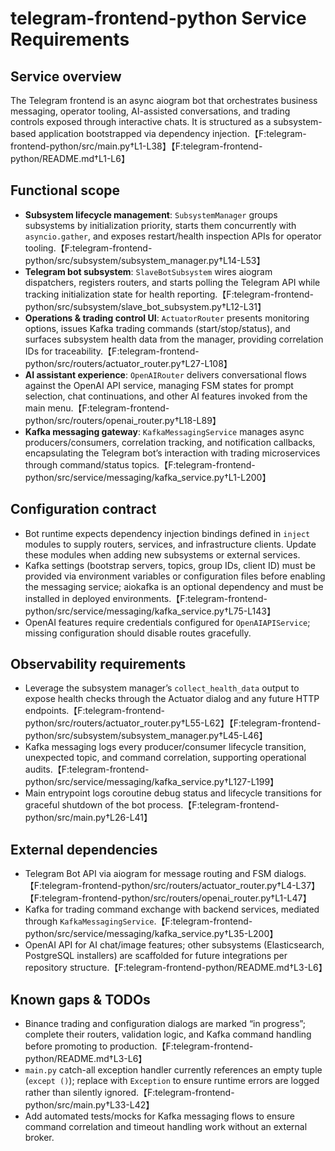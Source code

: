 # telegram-frontend-python Service Requirements

## Service overview
The Telegram frontend is an async aiogram bot that orchestrates business messaging, operator tooling, AI-assisted conversations, and trading controls exposed through interactive chats. It is structured as a subsystem-based application bootstrapped via dependency injection.【F:telegram-frontend-python/src/main.py†L1-L38】【F:telegram-frontend-python/README.md†L1-L6】

## Functional scope
- **Subsystem lifecycle management**: `SubsystemManager` groups subsystems by initialization priority, starts them concurrently with `asyncio.gather`, and exposes restart/health inspection APIs for operator tooling.【F:telegram-frontend-python/src/subsystem/subsystem_manager.py†L14-L53】
- **Telegram bot subsystem**: `SlaveBotSubsystem` wires aiogram dispatchers, registers routers, and starts polling the Telegram API while tracking initialization state for health reporting.【F:telegram-frontend-python/src/subsystem/slave_bot_subsystem.py†L12-L31】
- **Operations & trading control UI**: `ActuatorRouter` presents monitoring options, issues Kafka trading commands (start/stop/status), and surfaces subsystem health data from the manager, providing correlation IDs for traceability.【F:telegram-frontend-python/src/routers/actuator_router.py†L27-L108】
- **AI assistant experience**: `OpenAIRouter` delivers conversational flows against the OpenAI API service, managing FSM states for prompt selection, chat continuations, and other AI features invoked from the main menu.【F:telegram-frontend-python/src/routers/openai_router.py†L18-L89】
- **Kafka messaging gateway**: `KafkaMessagingService` manages async producers/consumers, correlation tracking, and notification callbacks, encapsulating the Telegram bot’s interaction with trading microservices through command/status topics.【F:telegram-frontend-python/src/service/messaging/kafka_service.py†L1-L200】

## Configuration contract
- Bot runtime expects dependency injection bindings defined in `inject` modules to supply routers, services, and infrastructure clients. Update these modules when adding new subsystems or external services.
- Kafka settings (bootstrap servers, topics, group IDs, client ID) must be provided via environment variables or configuration files before enabling the messaging service; aiokafka is an optional dependency and must be installed in deployed environments.【F:telegram-frontend-python/src/service/messaging/kafka_service.py†L75-L143】
- OpenAI features require credentials configured for `OpenAIAPIService`; missing configuration should disable routes gracefully.

## Observability requirements
- Leverage the subsystem manager’s `collect_health_data` output to expose health checks through the Actuator dialog and any future HTTP endpoints.【F:telegram-frontend-python/src/routers/actuator_router.py†L55-L62】【F:telegram-frontend-python/src/subsystem/subsystem_manager.py†L45-L46】
- Kafka messaging logs every producer/consumer lifecycle transition, unexpected topic, and command correlation, supporting operational audits.【F:telegram-frontend-python/src/service/messaging/kafka_service.py†L127-L199】
- Main entrypoint logs coroutine debug status and lifecycle transitions for graceful shutdown of the bot process.【F:telegram-frontend-python/src/main.py†L26-L41】

## External dependencies
- Telegram Bot API via aiogram for message routing and FSM dialogs.【F:telegram-frontend-python/src/routers/actuator_router.py†L4-L37】【F:telegram-frontend-python/src/routers/openai_router.py†L1-L47】
- Kafka for trading command exchange with backend services, mediated through `KafkaMessagingService`.【F:telegram-frontend-python/src/service/messaging/kafka_service.py†L35-L200】
- OpenAI API for AI chat/image features; other subsystems (Elasticsearch, PostgreSQL installers) are scaffolded for future integrations per repository structure.【F:telegram-frontend-python/README.md†L3-L6】

## Known gaps & TODOs
- Binance trading and configuration dialogs are marked “in progress”; complete their routers, validation logic, and Kafka command handling before promoting to production.【F:telegram-frontend-python/README.md†L3-L6】
- `main.py` catch-all exception handler currently references an empty tuple (`except ()`); replace with `Exception` to ensure runtime errors are logged rather than silently ignored.【F:telegram-frontend-python/src/main.py†L33-L42】
- Add automated tests/mocks for Kafka messaging flows to ensure command correlation and timeout handling work without an external broker.

